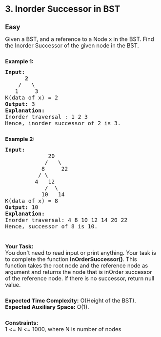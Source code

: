 # 3. Inorder Successor in BST
## Easy 
<div class="problem-statement">
                <p></p><p><span style="font-size:18px">Given a BST, and a reference to a Node x in the BST. Find the Inorder Successor of the given node in the BST.</span><br>
&nbsp;</p>

<p><span style="font-size:18px"><strong>Example 1:</strong></span></p>

<pre><span style="font-size:18px"><strong>Input:
&nbsp;     2</strong>
&nbsp;   /   \
<strong>   </strong>1     3
K(data of x) = 2
<strong>Output: </strong>3 
<strong>Explanation:</strong> 
Inorder traversal : 1 2 3 
Hence, inorder successor of 2 is 3.</span>
</pre>

<p><br>
<span style="font-size:18px"><strong>Example 2:</strong></span></p>

<pre><span style="font-size:18px"><strong>Input:
</strong><strong>            </strong> 20
&nbsp;           /   \
&nbsp;          8<strong>     </strong>22
&nbsp;         / \
&nbsp;        4   12
&nbsp;           /<strong>  </strong>\
&nbsp;          10   14
K(data of x) = 8
<strong>Output: </strong>10<strong>
Explanation:
</strong>Inorder traversal: 4 8 10 12 14 20 22
Hence, successor of 8 is 10.</span></pre>

<p>&nbsp;</p>

<p><span style="font-size:18px"><strong>Your Task:</strong><br>
You don't need to read input or print anything. Your task is to complete the function</span><span style="font-size:18px">&nbsp;<strong>inOrderSuccessor()</strong>. This function takes the root node and the reference node as argument and returns the node that is inOrder successor of&nbsp;the reference node. If there is no successor, return null value.</span></p>

<p><br>
<span style="font-size:18px"><strong>Expected Time Complexity:</strong>&nbsp;O(Height of the BST).<br>
<strong>Expected Auxiliary Space:</strong>&nbsp;O(1).</span></p>

<p><br>
<span style="font-size:18px"><strong>Constraints:</strong><br>
1 &lt;= N &lt;= 1000, where N is number of nodes</span></p>
 <p></p>
            </div>